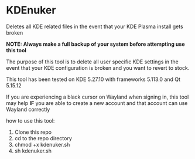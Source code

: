 # KDEnuker
Deletes all KDE related files in the event that your KDE Plasma install gets broken

**NOTE: Always make a full backup of your system before attempting use this tool**

The purpose of this tool is to delete all user specific KDE settings in the event that your KDE configuration is broken and you want to revert to stock.

This tool has been tested on KDE 5.27.10 with frameworks 5.113.0 and Qt 5.15.12 

If you are experiencing a black cursor on Wayland when signing in, this tool may help **IF** you are able to create a new account and that account can use Wayland correctly

how to use this tool:

1. Clone this repo
2. cd to the repo directory
3. chmod +x kdenuker.sh
4. sh kdenuker.sh

